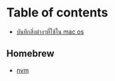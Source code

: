 # Table of contents

* [บันทึกสิ่งต่างๆที่ใช้ใน mac os](README.md)

## Homebrew

* [nvm](homebrew/nvm.md)

